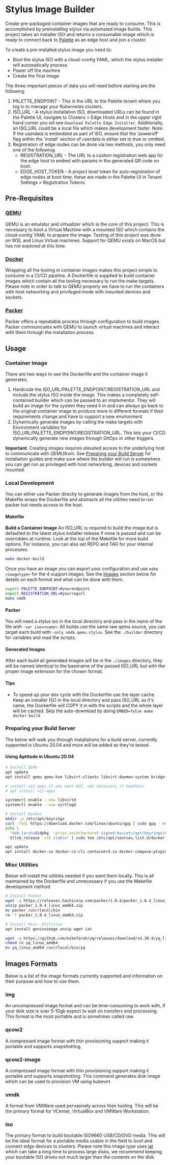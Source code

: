 # Stylus Image Builder
Create pre-packaged container images that are ready to consume. This is accomplished by preinstalling stylus via automated image builds.  This project takes an installer ISO and returns a consumable image which is ready to connect back to [Palette](https://www.spectrocloud.com/why-palette/) as an edge host and join a cluster.

To create a pre-installed stylus image you need to:
- Boot the stylus ISO with a cloud-config YAML, which the stylus installer will automatically process
- Power off the machine
- Create the final image

The three important pieces of data you will need before starting are the following
1) PALETTE_ENDPOINT - This is the URL to the Palette tenant where you log in to manage your Kubernetes clusters.  
2) ISO_URL - A stylus installation ISO, downloaded URLs can be found in the Palette UI, navigate to Clusters > Edge Hosts and in the upper right hand corner you wil see `Download Palette Edge Installer`. Additionally, an ISO_URL could be a local file which makes development faster. Note: If the userdata is embedded as part of ISO, ensure that the 'poweroff' flag within the 'install' section of userdata is either set to true or omitted.
3) Registration of edge nodes can be done via two methods, you only need one of the following.
   * REGISTRATION_URL - The URL to a custom registration web app for the edge host to embed with params in the generated QR code on boot.   
   * EDGE_HOST_TOKEN - A project level token for auto-registration of edge nodes at boot time, these are made in the Palette UI in Tenant Settings > Registration Tokens. 
 

## Pre-Requisites
### [QEMU](https://www.qemu.org/)
QEMU is an emulator and virtualizer which is the core of this project. This is necessary to boot a Virtual Machine with a mounted ISO which contains the cloud-config YAML to prapare the image. Testing of this project was done on WSL and Linux Virtual machines. Support for QEMU exists on MacOS but has not explored at this time.

### [Docker](https://www.docker.com/)
Wrapping all the tooling in container images makes this project simple to consume in a CI/CD pipeline. A Dockerfile is supplied  to build container images which contain all the tooling necessary to run the make targets. Please note in order to talk  to QEMU properly we have to run the containers with host networking and privileged mode with mounted devices and sockets.

### [Packer](https://www.packer.io/)
Packer offers a repeatable process through configuration to build images. Packer communicates with QEMU to launch virtual machines and interact with them through the installation process.

## Usage
### Container Image
There are two ways to use the Dockerfile and the container image it generates.

1) Hardcode the ISO_URL/PALETTE_ENDPOINT/REGISTRATION_URL and include the stylus ISO inside the image. This makes a completely self-contained builder which can be passed to an implementor. They will build an image for the system they need it in and can always go back to the original container image to produce more in different formats if their requirements change and have to support a new environment.
2) Dynamically generate images by calling the make targets with Environment variables for ISO_URL/PALETTE_ENDPOINT/REGISTRATION_URL. This lets your CI/CD dynamically generate new images through GitOps or other triggers. 

**Important**: Creating images requires elevated access to the underlying host to communicate with QEMU/kvm. See [Preparing your Build Server](#preparing-your-build-server) for installation guides and make sure where the builder will run is somewhere you can get run as privileged with host networking, devices and sockets mounted.

### Local Development
You can either use Packer directly to generate images from the host, or the Makefile wraps the Dockerfile and abstracts all the utilities need to run packer but needs access to the host.

#### Makefile
**Build a Container Image**
An ISO_URL is required to build the image but is defaulted to the latest stylus installer release if none is passed and can be overridden at runtime. Look at the top of the Makefile for more build options. For instance, you can also set REPO and TAG for your internal processes.

```bash
make docker-build  
```

Once you have an image you can export your configuration and use `make <imagetype>` for the 4 support images. See the [Images](#images-formats) section below for details on each format and what can be done with them.
```bash
export PALETTE_ENDPOINT=#yourendpoint
export REGISTRATION_URL=#yourregurl
make vmdk
```

#### Packer 
You will need a stylus iso in the local directory and pass in the name of the file with `-var iso=<name>`. All builds use the same raw qemu source, you can target each build with `-only vmdk.qemu.stylus`. See the `./builder` directory for variables and read the scripts.

#### Generated Images
After each build all generated images will be in the `./images` directory, they will be named identical to the basename of the passed ISO_URL but with the proper image extension for the chosen format.

#### Tips
- To speed up your dev cycle with the Dockerfile use the layer cache. Keep an installer ISO in the local directory and pass ISO_URL as it's name, the Dockerfile will COPY it in with the scripts and the whole layer will be cached. Skip the auto-download by doing `EMBED=false make docker-build` 

### Preparing your Build Server
The below will walk you through installations for a build server, currently supported is Ubuntu 20.04 and more will be added as they're tested.

#### Using Aptitude in Ubuntu 20.04
```bash
# Install QEMU
apt update
apt install qemu qemu-kvm libvirt-clients libvirt-daemon-system bridge-utils virt-manager

# install x11-apps if you want GUI, not necessary if headless 
# apt install x11-apps  

systemctl enable --now libvirtd
systemctl enable --now virtlogd

# Install Docker
mkdir -p /etc/apt/keyrings
curl -fsSL https://download.docker.com/linux/ubuntu/gpg | sudo gpg --dearmor -o /etc/apt/keyrings/docker.gpg
echo \
  "deb [arch=$(dpkg --print-architecture) signed-by=/etc/apt/keyrings/docker.gpg] https://download.docker.com/linux/ubuntu \
  $(lsb_release -cs) stable" | sudo tee /etc/apt/sources.list.d/docker.list > /dev/null

apt update
apt install docker-ce docker-ce-cli containerd.io docker-compose-plugin
```

### Misc Utilities
Below will install the utilities needed if you want them locally. This is all maintained by the Dockerfile and unnecessary if you use the Makefile development method.

```bash
# Install Packer
wget -q https://releases.hashicorp.com/packer/1.8.4/packer_1.8.4_linux_amd64.zip
unzip packer_1.8.4_linux_amd64.zip
mv packer /usr/local/bin
rm -f packer_1.8.4_linux_amd64.zip

# Install Misc. Utilities
apt install genisoimage unzip wget iat

wget -q https://github.com/mikefarah/yq/releases/download/v4.30.4/yq_linux_amd64
chmod +x yq_linux_amd64
mv yq_linux_amd64 /usr/local/bin/yq
```

## Images Formats
Below is a list of the image formats currently supported and information on their purpose and how to use them.

### img
An uncompressed image format and can be time-consuming to work with, if your disk size is over 5-10gb expect to wait on 
transfers and processing. This format is the most portable and is sometimes called raw.

### qcow2
A compressed image format with thin provisioning support making it portable and supports snapshotting.

### qcow2-image
A compressed image format with thin provisioning support making it portable and supports snapshotting. This command generates disk image which can be used to provision VM using kubevirt.

### vmdk
A format from VMWare used pervasively across their tooling. This will be the primary format for VCenter, VirtualBox and 
VMWare Workstation. 

### iso
The primary format to build bootable ISO9660 USB/CD/DVD media. This will be the ideal format for a portable media usable in the field to boot and connect edge devices to clusters. Please note this image type uses [iat](https://www.linuxlinks.com/iat/) which can take a long time to process large disks, we recommend keeping your bootable ISO drives not much larger than the contents on the disk.